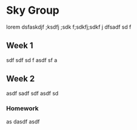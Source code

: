 # Sky Group

lorem dsfaskdjf ;ksdfj ;sdk f;sdkfj;sdkf j
 dfsadf sd f

## Week 1

sdf sdf sd f
asdf sf
a

## Week 2

asdf sadf sdf
asdf sd

### Homework


as dasdf asdf 